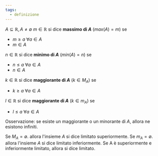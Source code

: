 ```yaml
---
tags:
  - definizione
---
```

$A \subseteq \mathbb{R}, A \not=\emptyset$
$m\in\mathbb{R}$ si dice **massimo di $A$** $(max(A) = m)$ se
- $m \geq a$ $\forall a\in A$ 
- $m \in A$

$n\in\mathbb{R}$ si dice **minimo di $A$** $(min(A) = n)$ se
- $n \leq a$ $\forall a\in A$ 
- $n \in A$

$k \in \mathbb{R}$ si dice **maggiorante di $A$** $(k\in M_A)$ se
- $k \geq a$ $\forall a\in A$ 

$l \in \mathbb{R}$ si dice **maggiorante di $A$** $(k\in m_A)$ se
- $l \leq a$ $\forall a\in A$ 

Osservazione: se esiste un maggiorante o un minorante di $A$, allora ne esistono infiniti.

Se $M_A = \emptyset$. allora l'insieme $A$ si dice limitato superiormente.
Se $m_A = \emptyset$. allora l'insieme $A$ si dice limitato inferiormente.
Se A è superiormente e inferiormente limitato, allora si dice limitato.
